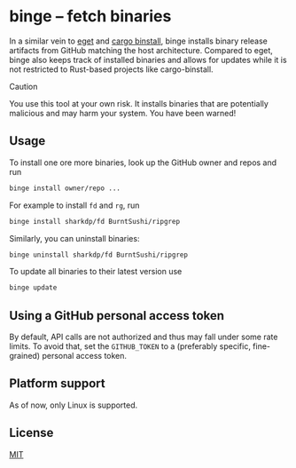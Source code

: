 # binge – fetch binaries

In a similar vein to [eget][] and [cargo binstall][], binge installs binary
release artifacts from GitHub matching the host architecture. Compared to eget,
binge also keeps track of installed binaries and allows for updates while it is
not restricted to Rust-based projects like cargo-binstall.

[eget]: https://github.com/zyedidia/eget
[cargo binstall]: https://github.com/cargo-bins/cargo-binstall

> [!CAUTION]
> You use this tool at your own risk. It installs binaries that are
> potentially malicious and may harm your system. You have been warned!

## Usage

To install one ore more binaries, look up the GitHub owner and repos and run

```bash
binge install owner/repo ...
```

For example to install `fd` and `rg`, run

```bash
binge install sharkdp/fd BurntSushi/ripgrep
```

Similarly, you can uninstall binaries:

```bash
binge uninstall sharkdp/fd BurntSushi/ripgrep
```

To update all binaries to their latest version use

```bash
binge update
```


## Using a GitHub personal access token

By default, API calls are not authorized and thus may fall under some rate
limits. To avoid that, set the `GITHUB_TOKEN` to a (preferably specific,
fine-grained) personal access token.

## Platform support

As of now, only Linux is supported.


## License

[MIT](./LICENSE)
